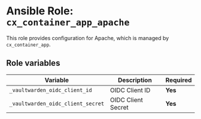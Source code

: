 # Ansible Role: `cx_container_app_apache`

This role provides configuration for Apache, which is managed by `cx_container_app`.

## Role variables

| Variable                          | Description        | Required |
| --------------------------------- | ------------------ | -------- |
| `_vaultwarden_oidc_client_id`     | OIDC Client ID     | **Yes**  |
| `_vaultwarden_oidc_client_secret` | OIDC Client Secret | **Yes**  |
